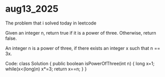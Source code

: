 # aug13_2025
The problem that i solved today in leetcode

Given an integer n, return true if it is a power of three. Otherwise, return false.

An integer n is a power of three, if there exists an integer x such that n == 3x.

Code:
class Solution {
    public boolean isPowerOfThree(int n) {
        long x=1;
        while(x<(long)n)
            x*=3;
        return x==n;
    }
}
